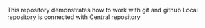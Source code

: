 This repository demonstrates how to work with git and
github
Local repository is connected with Central repository